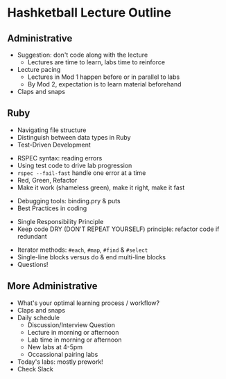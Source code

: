 # Hashketball Lecture Outline
## Administrative
* Suggestion: don't code along with the lecture
  - Lectures are time to learn, labs time to reinforce
* Lecture pacing
  - Lectures in Mod 1 happen before or in parallel to labs
  - By Mod 2, expectation is to learn material beforehand 
* Claps and snaps

## Ruby
 * Navigating file structure
 * Distinguish between data types in Ruby
 * Test-Driven Development
  - RSPEC syntax: reading errors
  - Using test code to drive lab progression
  - `rspec --fail-fast` handle one error at a time
  - Red, Green, Refactor
  - Make it work (shameless green), make it right, make it fast
 * Debugging tools: binding.pry & puts
 * Best Practices in coding
 - Single Responsibility Principle
 - Keep code DRY (DON'T REPEAT YOURSELF) principle: refactor code if redundant
 * Iterator methods: `#each`, `#map`, `#find` & `#select`
 * Single-line blocks versus do & end multi-line blocks
 * Questions!

## More Administrative
  * What's your optimal learning process / workflow?
  * Claps and snaps 
  * Daily schedule
    - Discussion/Interview Question
    - Lecture in morning or afternoon
    - Lab time in morning or afternoon
    - New labs at 4-5pm
    - Occassional pairing labs
  * Today's labs: mostly prework!
  * Check Slack